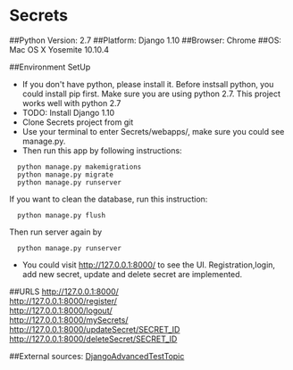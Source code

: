 # Secrets

##Python Version: 2.7
##Platform: Django 1.10
##Browser: Chrome
##OS: Mac OS X Yosemite 10.10.4

##Environment SetUp
* If you don't have python, please install it. Before instsall python, you could install pip first. Make sure you are using python 2.7. This project works well with python 2.7
* TODO: Install Django 1.10  
* Clone Secrets project from git
* Use your terminal to enter Secrets/webapps/, make sure you could see manage.py.
* Then run this app by following instructions:
```
  python manage.py makemigrations
  python manage.py migrate
  python manage.py runserver
```
If you want to clean the database, run this instruction:
```
  python manage.py flush
```
Then run server again by
```
  python manage.py runserver
```

* You could visit http://127.0.0.1:8000/ to see the UI. Registration,login, add new secret, update and delete secret are implemented.

##URLS
http://127.0.0.1:8000/  
http://127.0.0.1:8000/register/    
http://127.0.0.1:8000/logout/  
http://127.0.0.1:8000/mySecrets/  
http://127.0.0.1:8000/updateSecret/SECRET_ID  
http://127.0.0.1:8000/deleteSecret/SECRET_ID  

##External sources:
[DjangoAdvancedTestTopic](https://docs.djangoproject.com/en/1.10/topics/testing/advanced/)  
